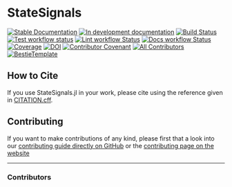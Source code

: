 # StateSignals

[![Stable Documentation](https://img.shields.io/badge/docs-stable-blue.svg)](https://sciflydev.github.io/StateSignals.jl/stable)
[![In development documentation](https://img.shields.io/badge/docs-dev-blue.svg)](https://sciflydev.github.io/StateSignals.jl/dev)
[![Build Status](https://github.com/sciflydev/StateSignals.jl/workflows/Test/badge.svg)](https://github.com/sciflydev/StateSignals.jl/actions)
[![Test workflow status](https://github.com/sciflydev/StateSignals.jl/actions/workflows/Test.yml/badge.svg?branch=main)](https://github.com/sciflydev/StateSignals.jl/actions/workflows/Test.yml?query=branch%3Amain)
[![Lint workflow Status](https://github.com/sciflydev/StateSignals.jl/actions/workflows/Lint.yml/badge.svg?branch=main)](https://github.com/sciflydev/StateSignals.jl/actions/workflows/Lint.yml?query=branch%3Amain)
[![Docs workflow Status](https://github.com/sciflydev/StateSignals.jl/actions/workflows/Docs.yml/badge.svg?branch=main)](https://github.com/sciflydev/StateSignals.jl/actions/workflows/Docs.yml?query=branch%3Amain)
[![Coverage](https://codecov.io/gh/sciflydev/StateSignals.jl/branch/main/graph/badge.svg)](https://codecov.io/gh/sciflydev/StateSignals.jl)
[![DOI](https://zenodo.org/badge/DOI/FIXME)](https://doi.org/FIXME)
[![Contributor Covenant](https://img.shields.io/badge/Contributor%20Covenant-2.1-4baaaa.svg)](CODE_OF_CONDUCT.md)
[![All Contributors](https://img.shields.io/github/all-contributors/sciflydev/StateSignals.jl?labelColor=5e1ec7&color=c0ffee&style=flat-square)](#contributors)
[![BestieTemplate](https://img.shields.io/endpoint?url=https://raw.githubusercontent.com/JuliaBesties/BestieTemplate.jl/main/docs/src/assets/badge.json)](https://github.com/JuliaBesties/BestieTemplate.jl)

## How to Cite

If you use StateSignals.jl in your work, please cite using the reference given in [CITATION.cff](https://github.com/sciflydev/StateSignals.jl/blob/main/CITATION.cff).

## Contributing

If you want to make contributions of any kind, please first that a look into our [contributing guide directly on GitHub](docs/src/90-contributing.md) or the [contributing page on the website](https://sciflydev.github.io/StateSignals.jl/dev/90-contributing/)

---

### Contributors

<!-- ALL-CONTRIBUTORS-LIST:START - Do not remove or modify this section -->
<!-- prettier-ignore-start -->
<!-- markdownlint-disable -->

<!-- markdownlint-restore -->
<!-- prettier-ignore-end -->

<!-- ALL-CONTRIBUTORS-LIST:END -->
